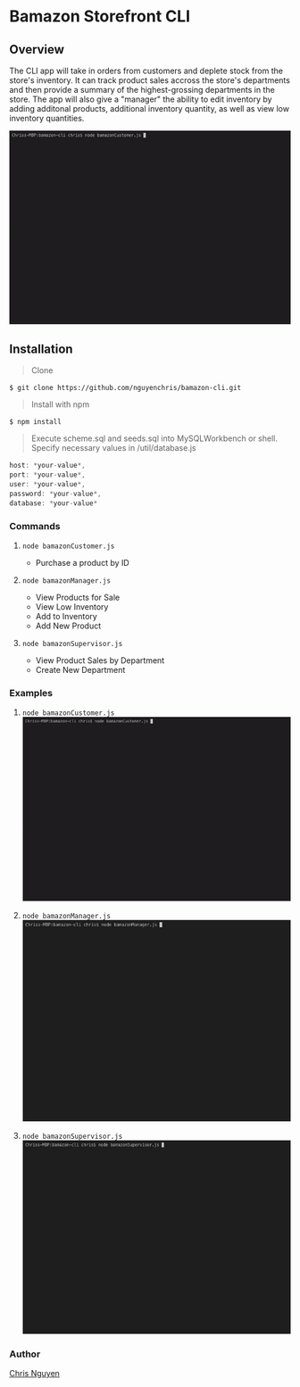 # Bamazon Storefront CLI

## Overview

The CLI app will take in orders from customers and deplete stock from the store's inventory. It can track product sales accross the store's departments and then provide a summary of the highest-grossing departments in the store. The app will also give a "manager" the ability to edit inventory by adding additonal products, additional inventory quantity, as well as view low inventory quantities.

![](preview-gifs/customer.gif)

## Installation

> Clone

```shell
$ git clone https://github.com/nguyenchris/bamazon-cli.git
```

> Install with npm

```shell
$ npm install
```

> Execute scheme.sql and seeds.sql into MySQLWorkbench or shell. Specify necessary values in /util/database.js

```js
host: *your-value*,
port: *your-value*,
user: *your-value*,
password: *your-value*,
database: *your-value*
```


### Commands

1. `node bamazonCustomer.js`

    * Purchase a product by ID

2. `node bamazonManager.js`

    * View Products for Sale
    * View Low Inventory
    * Add to Inventory
    * Add New Product

3. `node bamazonSupervisor.js`

    * View Product Sales by Department
    * Create New Department


### Examples

1. `node bamazonCustomer.js`
![](preview-gifs/customer.gif)

2. `node bamazonManager.js`
![](preview-gifs/manager.gif)

3. `node bamazonSupervisor.js`
![](preview-gifs/supervisor.gif)


### Author
[Chris Nguyen](https://github.com/nguyenchris)


